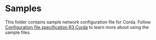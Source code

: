 [//]: # (##############################################################################################)
[//]: # (Copyright Accenture. All Rights Reserved.)
[//]: # (SPDX-License-Identifier: Apache-2.0)
[//]: # (##############################################################################################)

# Samples

This folder contains sample network configuration file for Corda.
Follow [Configuration file specification R3 Corda](../../../../docs/source/operations/corda_networkyaml.md) to learn more about using the sample files.
